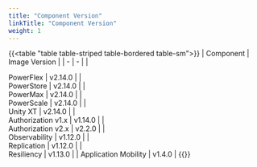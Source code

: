 ```yaml
---
title: "Component Version"
linkTitle: "Component Version"
weight: 1 
--- 
```


{{<table "table table-striped table-bordered table-sm">}}
| Component | Image Version |
| - | - |
|<div style="text-align:left"> PowerFlex | v2.14.0 |
|<div style="text-align:left"> PowerStore | v2.14.0 |
|<div style="text-align:left"> PowerMax | v2.14.0 |
|<div style="text-align:left"> PowerScale | v2.14.0 |
|<div style="text-align:left"> Unity XT | v2.14.0 |
|<div style="text-align:left"> Authorization v1.x | v1.14.0 |
|<div style="text-align:left"> Authorization v2.x | v2.2.0 |
|<div style="text-align:left"> Observability | v1.12.0 |
|<div style="text-align:left"> Replication | v1.12.0 |
|<div style="text-align:left"> Resiliency | v1.13.0 |
| Application Mobility | v1.4.0 |
{{</table>}}